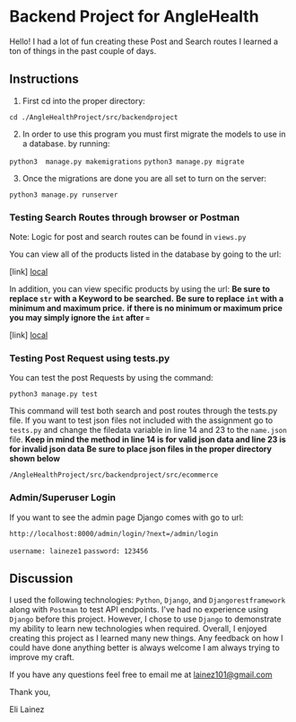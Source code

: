 # Backend Project for AngleHealth

Hello! I had a lot of fun creating these Post and Search routes I learned a ton of things in the past couple of days. 

## Instructions 

1. First cd into the proper directory:

`cd ./AngleHealthProject/src/backendproject`

2. In order to use this program you must first migrate the models to use in a database. by running:

`python3  manage.py makemigrations`
`python3 manage.py migrate`

3. Once the migrations are done you are all set to turn on the server: 

`python3 manage.py runserver`

### Testing Search Routes through browser or Postman 
Note: Logic for post and search routes can be found in `views.py`

You can view all of the products listed in the database by going to the url: 

[link] [local](http://localhost:8000/products/)

In addition, you can view specific products by using the url: 
**Be sure to replace `str` with a Keyword to be searched.**
**Be sure to replace `int` with a minimum and maximum price.**
**if there is no minimum or maximum price you may simply ignore the `int` after `=`**

[link] [local](http://localhost:8000/products/?keyword=str&min_price=int&max_price=int)

### Testing Post Request using tests.py 

You can test the post Requests by using the command: 

`python3 manage.py test` 

This command will test both search and post routes through the tests.py file. If you want to test json files not included with the assignment go to `tests.py` and change the filedata variable in line 14 and 23 to the `name.json` file. 
**Keep in mind the method in line 14 is for valid json data and line 23 is for invalid json data**
**Be sure to place json files in the proper directory shown below**

`/AngleHealthProject/src/backendproject/src/ecommerce` 

### Admin/Superuser Login

If you want to see the admin page Django comes with go to url: 

`http://localhost:8000/admin/login/?next=/admin/login`

`username: laineze1`
`password: 123456`

## Discussion

I used the following technologies: `Python`, `Django`, and `Djangorestframework` along with `Postman` to test API endpoints.
I've had no experience using `Django` before this project. However, I chose to use `Django` to demonstrate my ability to learn new technologies when required. 
Overall, I enjoyed creating this project as I learned many new things. Any feedback on how I could have done anything better is always welcome I am always trying to improve my craft. 


If you have any questions feel free to email me at lainez101@gmail.com

Thank you, 

Eli Lainez